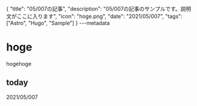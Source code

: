 {
  "title": "05/007の記事",
  "description": "05/007の記事のサンプルです。説明文がここに入ります",
  "icon": "hoge.png",
  "date": "2021/05/007",
  "tags": ["Astro", "Hugo", "Sample"]
}
---metadata

# hoge
hogehoge

## today
2021/05/007